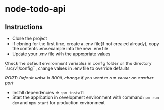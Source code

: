 # node-todo-api

## Instructions
* Clone the project
* If cloning for the first time, create a .env file(if not created already), copy the contents .env.example into the new .env file
* Update your .env file with the appropriate values

Check the default environment variables in config folder on the directory `src/v1/config``, change values in .env file to override defaults

  *_PORT_:* _Default value is 8000, change if you want to run server on another port_

* Install dependencies => `npm install`
* Start the application in development environment with command `npm run dev` and `npm start` for production environment

